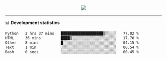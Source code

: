 <h3 align="center">
  <a href="https://github.com/hwalker928">
      <img src="https://github-profile-trophy.vercel.app/?username=hwalker928&no-bg=true&no-frame=true">
  </a>
</h3>


<hr>

📊 **Development statistics**

<!--START_SECTION:waka-->

```txt
Python   2 hrs 37 mins   ███████████████████▒░░░░░   77.02 %
HTML     36 mins         ████▒░░░░░░░░░░░░░░░░░░░░   17.78 %
Other    8 mins          █░░░░░░░░░░░░░░░░░░░░░░░░   04.15 %
Text     1 min           ░░░░░░░░░░░░░░░░░░░░░░░░░   00.54 %
Bash     0 secs          ░░░░░░░░░░░░░░░░░░░░░░░░░   00.45 %
```

<!--END_SECTION:waka-->
